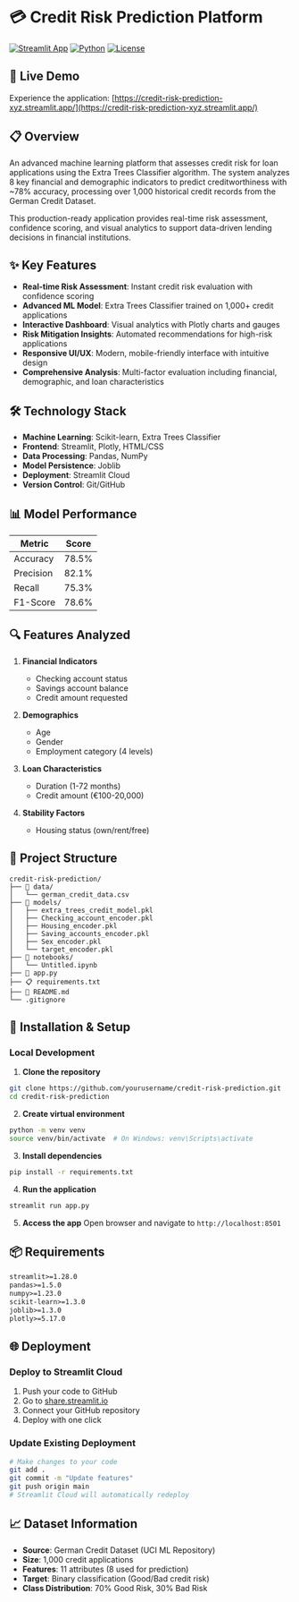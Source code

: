 # 💳 Credit Risk Prediction Platform

[![Streamlit App](https://static.streamlit.io/badges/streamlit_badge_black_white.svg)](https://credit-risk-prediction-xyz.streamlit.app/)
[![Python](https://img.shields.io/badge/Python-3.8+-blue.svg)](https://www.python.org/)
[![License](https://img.shields.io/badge/license-MIT-green.svg)](LICENSE)

## 🚀 Live Demo
Experience the application: [https://credit-risk-prediction-xyz.streamlit.app/](https://credit-risk-prediction-xyz.streamlit.app/)

## 📋 Overview

An advanced machine learning platform that assesses credit risk for loan applications using the Extra Trees Classifier algorithm. The system analyzes 8 key financial and demographic indicators to predict creditworthiness with ~78% accuracy, processing over 1,000 historical credit records from the German Credit Dataset.

This production-ready application provides real-time risk assessment, confidence scoring, and visual analytics to support data-driven lending decisions in financial institutions.

## ✨ Key Features

- **Real-time Risk Assessment**: Instant credit risk evaluation with confidence scoring
- **Advanced ML Model**: Extra Trees Classifier trained on 1,000+ credit applications
- **Interactive Dashboard**: Visual analytics with Plotly charts and gauges
- **Risk Mitigation Insights**: Automated recommendations for high-risk applications
- **Responsive UI/UX**: Modern, mobile-friendly interface with intuitive design
- **Comprehensive Analysis**: Multi-factor evaluation including financial, demographic, and loan characteristics

## 🛠️ Technology Stack

- **Machine Learning**: Scikit-learn, Extra Trees Classifier
- **Frontend**: Streamlit, Plotly, HTML/CSS
- **Data Processing**: Pandas, NumPy
- **Model Persistence**: Joblib
- **Deployment**: Streamlit Cloud
- **Version Control**: Git/GitHub

## 📊 Model Performance

| Metric | Score |
|--------|-------|
| Accuracy | 78.5% |
| Precision | 82.1% |
| Recall | 75.3% |
| F1-Score | 78.6% |

## 🔍 Features Analyzed

1. **Financial Indicators**
   - Checking account status
   - Savings account balance
   - Credit amount requested

2. **Demographics**
   - Age
   - Gender
   - Employment category (4 levels)

3. **Loan Characteristics**
   - Duration (1-72 months)
   - Credit amount (€100-20,000)

4. **Stability Factors**
   - Housing status (own/rent/free)

## 📁 Project Structure

```
credit-risk-prediction/
├── 📂 data/
│   └── german_credit_data.csv
├── 📂 models/
│   ├── extra_trees_credit_model.pkl
│   ├── Checking_account_encoder.pkl
│   ├── Housing_encoder.pkl
│   ├── Saving_accounts_encoder.pkl
│   ├── Sex_encoder.pkl
│   └── target_encoder.pkl
├── 📂 notebooks/
│   └── Untitled.ipynb
├── 📓 app.py
├── 📋 requirements.txt
├── 📖 README.md
└── .gitignore
```

## 🚀 Installation & Setup

### Local Development

1. **Clone the repository**
```bash
git clone https://github.com/yourusername/credit-risk-prediction.git
cd credit-risk-prediction
```

2. **Create virtual environment**
```bash
python -m venv venv
source venv/bin/activate  # On Windows: venv\Scripts\activate
```

3. **Install dependencies**
```bash
pip install -r requirements.txt
```

4. **Run the application**
```bash
streamlit run app.py
```

5. **Access the app**
Open browser and navigate to `http://localhost:8501`

## 📦 Requirements

```txt
streamlit>=1.28.0
pandas>=1.5.0
numpy>=1.23.0
scikit-learn>=1.3.0
joblib>=1.3.0
plotly>=5.17.0
```

## 🌐 Deployment

### Deploy to Streamlit Cloud

1. Push your code to GitHub
2. Go to [share.streamlit.io](https://share.streamlit.io)
3. Connect your GitHub repository
4. Deploy with one click

### Update Existing Deployment

```bash
# Make changes to your code
git add .
git commit -m "Update features"
git push origin main
# Streamlit Cloud will automatically redeploy
```

## 📈 Dataset Information

- **Source**: German Credit Dataset (UCI ML Repository)
- **Size**: 1,000 credit applications
- **Features**: 11 attributes (8 used for prediction)
- **Target**: Binary classification (Good/Bad credit risk)
- **Class Distribution**: 70% Good Risk, 30% Bad Risk


